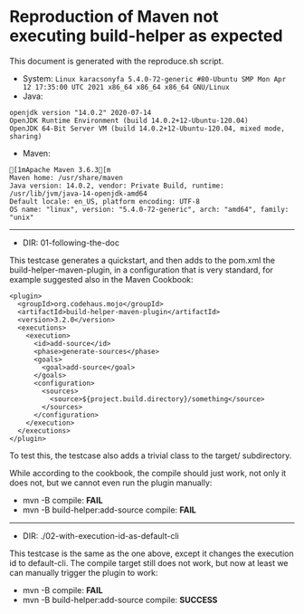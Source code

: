 # Reproduction of Maven not executing build-helper as expected


This document is generated with the reproduce.sh script.

- System: `Linux karacsonyfa 5.4.0-72-generic #80-Ubuntu SMP Mon Apr 12 17:35:00 UTC 2021 x86_64 x86_64 x86_64 GNU/Linux`
- Java:
```
openjdk version "14.0.2" 2020-07-14
OpenJDK Runtime Environment (build 14.0.2+12-Ubuntu-120.04)
OpenJDK 64-Bit Server VM (build 14.0.2+12-Ubuntu-120.04, mixed mode, sharing)
```
- Maven:
```
[1mApache Maven 3.6.3[m
Maven home: /usr/share/maven
Java version: 14.0.2, vendor: Private Build, runtime: /usr/lib/jvm/java-14-openjdk-amd64
Default locale: en_US, platform encoding: UTF-8
OS name: "linux", version: "5.4.0-72-generic", arch: "amd64", family: "unix"
```

-----------------------------
- DIR: 01-following-the-doc

This testcase generates a quickstart, and then adds to the pom.xml
the build-helper-maven-plugin, in a configuration that is very
standard, for example suggested also in the Maven Cookbook:

```
<plugin>
  <groupId>org.codehaus.mojo</groupId>
  <artifactId>build-helper-maven-plugin</artifactId>
  <version>3.2.0</version>
  <executions>
    <execution>
      <id>add-source</id>
      <phase>generate-sources</phase>
      <goals>
        <goal>add-source</goal>
      </goals>
      <configuration>
        <sources>
          <source>${project.build.directory}/something</source>
        </sources>
      </configuration>
    </execution>
  </executions>
</plugin>
```

To test this, the testcase also adds a trivial class to the target/
subdirectory.

While according to the cookbook, the compile should just work,
not only it does not, but we cannot even run the plugin manually:

- mvn -B compile: **FAIL**
- mvn -B build-helper:add-source compile: **FAIL**

-----------------------------
- DIR: ./02-with-execution-id-as-default-cli

This testcase is the same as the one above, except it changes the
execution id to default-cli. The compile target still does not work,
but now at least we can manually trigger the plugin to work:

- mvn -B compile: **FAIL**
- mvn -B build-helper:add-source compile: **SUCCESS**
